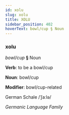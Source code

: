 ```yaml
---
id: xolu
slug: xolu
title: XOLU
sidebar_position: 402
hoverText: bowl/cup § Noun
---
```


### xolu

*bowl/cup* **§** Noun

**Verb**: to be a bowl/cup

**Noun**: bowl/cup

**Modifier**: bowl/cup-related

German Schale /ˈʃaːlə/

*Germanic Language Family*